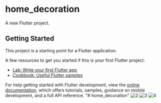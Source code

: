 # home_decoration

A new Flutter project.

## Getting Started

This project is a starting point for a Flutter application.

A few resources to get you started if this is your first Flutter project:

- [Lab: Write your first Flutter app](https://docs.flutter.dev/get-started/codelab)
- [Cookbook: Useful Flutter samples](https://docs.flutter.dev/cookbook)

For help getting started with Flutter development, view the
[online documentation](https://docs.flutter.dev/), which offers tutorials,
samples, guidance on mobile development, and a full API reference.
"# home_decoration" 
[](![1](https://github.com/user-attachments/assets/974c6983-7032-4f39-b6a2-3d585e9ef4e2))
![2](https://github.com/user-attachments/assets/836e3b3f-b440-4cb6-8862-0509e51e744c)
![3](https://github.com/user-attachments/assets/8f9a71c8-4d82-4537-9dc7-334b931a99eb)
![4](https://github.com/user-attachments/assets/e07180cf-ff6c-4412-b749-e4f349b71fc8)
